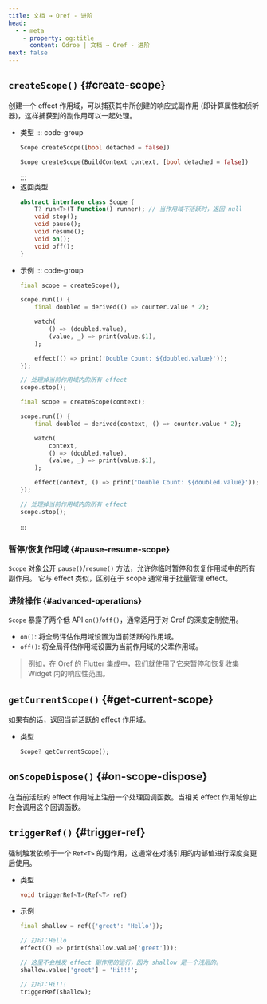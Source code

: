 ```yaml
---
title: 文档 → Oref - 进阶
head:
  - - meta
    - property: og:title
      content: Odroe | 文档 → Oref - 进阶
next: false
---
```


## `createScope()` {#create-scope}

创建一个 effect 作用域，可以捕获其中所创建的响应式副作用 (即计算属性和侦听器)，这样捕获到的副作用可以一起处理。

- 类型
  ::: code-group
  ```dart [Dart]
  Scope createScope([bool detached = false])
  ```
  ```dart [Flutter]
  Scope createScope(BuildContext context, [bool detached = false])
  ```
  :::
- 返回类型
  ```dart
  abstract interface class Scope {
      T? run<T>(T Function() runner); // 当作用域不活跃时，返回 null
      void stop();
      void pause();
      void resume();
      void on();
      void off();
  }
  ```
- 示例
  ::: code-group
  ```dart [Dart]
  final scope = createScope();

  scope.run(() {
      final doubled = derived(() => counter.value * 2);

      watch(
          () => (doubled.value),
          (value, _) => print(value.$1),
      );

      effect(() => print('Double Count: ${doubled.value}'));
  });

  // 处理掉当前作用域内的所有 effect
  scope.stop();
  ```
  ```dart [Flutter]
  final scope = createScope(context);

  scope.run(() {
      final doubled = derived(context, () => counter.value * 2);

      watch(
          context,
          () => (doubled.value),
          (value, _) => print(value.$1),
      );

      effect(context, () => print('Double Count: ${doubled.value}'));
  });

  // 处理掉当前作用域内的所有 effect
  scope.stop();
  ```
  :::

### 暂停/恢复作用域 {#pause-resume-scope}

`Scope` 对象公开 `pause()`/`resume()` 方法，允许你临时暂停和恢复作用域中的所有副作用。
它与 effect 类似，区别在于 scope 通常用于批量管理 effect。

### 进阶操作 {#advanced-operations}

`Scope` 暴露了两个低 API `on()`/`off()`，通常适用于对 Oref 的深度定制使用。

- `on()`: 将全局评估作用域设置为当前活跃的作用域。
- `off()`: 将全局评估作用域设置为当前作用域的父辈作用域。

> 例如，在 Oref 的 Flutter 集成中，我们就使用了它来暂停和恢复收集 Widget 内的响应性范围。

## `getCurrentScope()` {#get-current-scope}

如果有的话，返回当前活跃的 effect 作用域。

- 类型
  ```dart
  Scope? getCurrentScope();
  ```

## `onScopeDispose()` {#on-scope-dispose}

在当前活跃的 effect 作用域上注册一个处理回调函数。当相关 effect 作用域停止时会调用这个回调函数。

## `triggerRef()` {#trigger-ref}

强制触发依赖于一个 `Ref<T>` 的副作用，这通常在对浅引用的内部值进行深度变更后使用。

- 类型
  ```dart
  void triggerRef<T>(Ref<T> ref)
  ```
- 示例
  ```dart
  final shallow = ref({'greet': 'Hello'});

  // 打印：Hello
  effect(() => print(shallow.value['greet']));

  // 这里不会触发 effect 副作用的运行，因为 shallow 是一个浅层的。
  shallow.value['greet'] = 'Hi!!!';

  // 打印：Hi!!!
  triggerRef(shallow);
  ```
